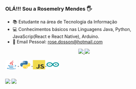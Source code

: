 ### OLÁ!!! Sou a Rosemelry Mendes 🖐

- 📚 Estudante na área de Tecnologia da Informação
- 💻 Conhecimentos básicos nas Linguagens Java, Python, JavaScrip(React e React Native), Arduino.
- 📧 Email Pessoal: rose.dosson@hotmail.com

<div align="center">
  <a href="https://github.com/Rosemelry">
  <img height="180em" src="https://github-readme-stats.vercel.app/api?username=rosemelry&show_icons=true&theme=dracula&include_all_commits=true&count_private=true"/>
  <img height="180em" src="https://github-readme-stats.vercel.app/api/top-langs/?username=rosemelry&layout=compact&langs_count=7&theme=dracula"/>
</div>

</div>
<div style="display: inline_block"><br>
  <img align="center" alt="Rafa-Java" height="30" width="40" src="https://raw.githubusercontent.com/devicons/devicon/master/icons/java/java-original.svg">
  <img align="center" alt="Rafa-Python" height="30" width="40" src="https://raw.githubusercontent.com/devicons/devicon/master/icons/python/python-original.svg">
  <img align="center" alt="Rafa-Python" height="30" width="40" src="https://raw.githubusercontent.com/devicons/devicon/master/icons/javascript/javascript-original.svg">
  <img align="center" alt="Rafa-Python" height="30" width="40" src="https://raw.githubusercontent.com/devicons/devicon/master/icons/arduino/arduino-original.svg">
</div>

##

<div>
  <a href = "mailto:contatorose.dosson@hotmail.com"><img src="https://img.shields.io/badge/-Hotmail-%23333?style=for-the-badge&logo=hotmail&logoColor=white" target="_blank"></a>
  <a href="https://www.linkedin.com/in/rosemelry-mendes-da-silva-12a202244" target="_blank"><img src="https://img.shields.io/badge/-LinkedIn-%230077B5?style=for-the-badge&logo=linkedin&logoColor=white" target="_blank"></a>
<div>  
